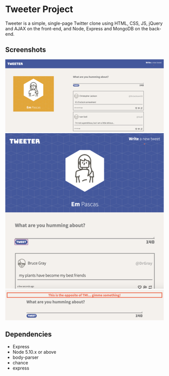 # Tweeter Project

Tweeter is a simple, single-page Twitter clone using HTML, CSS, JS, jQuery and AJAX on the front-end, and Node, Express and MongoDB on the back-end.

## Screenshots
![Desktop view of tweeter](https://github.com/Avec-em/tweeter/blob/master/docs/Desktop%20View.png)
![Mobile view of tweeter](https://github.com/Avec-em/tweeter/blob/master/docs/Mobile%20View.png)
![Error, no input](https://github.com/Avec-em/tweeter/blob/master/docs/Nothing%20in%20input.png)

## Dependencies

- Express
- Node 5.10.x or above
- body-parser
- chance
- express